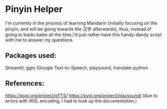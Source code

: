 # Pinyin Helper

I'm currently in the process of learning Mandarin (initially focusing on the pīnyīn, and will be going towards the 汉字 afterwards), thus, instead of going to  baidu baike all the time,i'd just rather have this handy-dandy script with me to answer my questions.

## Packages used:
Streamlit, ggts (Google Text-to-Speech, playsound, translate-python

## References: 
https://pypi.org/project/gTTS/
https://pypi.org/project/playsound/ (due to errors with WSL encoding, I had to look up the documentation.) 
